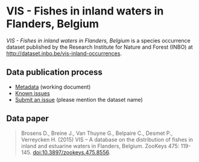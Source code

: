 # VIS - Fishes in inland waters in Flanders, Belgium

*VIS - Fishes in inland waters in Flanders, Belgium* is a species occurrence dataset published by the Research Institute for Nature and Forest (INBO) at http://dataset.inbo.be/vis-inland-occurrences.

## Data publication process

* [Metadata](metadata.md) (working document)
* [Known issues](https://github.com/inbo/data-publication/labels/vis-inland-occurrences)
* [Submit an issue](https://github.com/inbo/data-publication/issues/new) (please mention the dataset name)

## Data paper

> Brosens D., Breine J., Van Thuyne G., Belpaire C., Desmet P., Verreycken H. (2015) VIS – A database on the distribution of fishes in inland and estuarine waters in Flanders, Belgium. ZooKeys 475: 119-145. [doi:10.3897/zookeys.475.8556](http://doi.org/10.3897/zookeys.475.8556).
